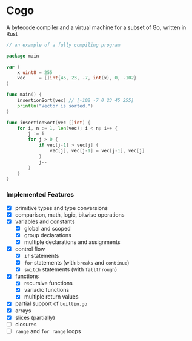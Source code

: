 # Cogo

A bytecode compiler and a virtual machine for a subset of Go, written in Rust


```go
// an example of a fully compiling program

package main

var (
    x uint8 = 255
    vec     = []int{45, 23, -7, int(x), 0, -102}
)

func main() {
    insertionSort(vec) // [-102 -7 0 23 45 255]
    println("Vector is sorted.")
}

func insertionSort(vec []int) {
    for i, n := 1, len(vec); i < n; i++ {
        j := i
        for j > 0 {
            if vec[j-1] > vec[j] {
                vec[j], vec[j-1] = vec[j-1], vec[j]
            }
            j--
        }
    }
}
```

### Implemented Features

- [x] primitive types and type conversions
- [x] comparison, math, logic, bitwise operations
- [x] variables and constants
  - [x] global and scoped
  - [x] group declarations
  - [x] multiple declarations and assignments
- [x] control flow
  - [x] `if` statements
  - [x] `for` statements (with `breaks` and `continue`)
  - [x] `switch` statements (with `fallthrough`)
- [x] functions
  - [x] recursive functions
  - [x] variadic functions
  - [x] multiple return values
- [x] partial support of `builtin.go`
- [x] arrays
- [x] slices (partially)
- [ ] closures
- [ ] `range` and `for range` loops
